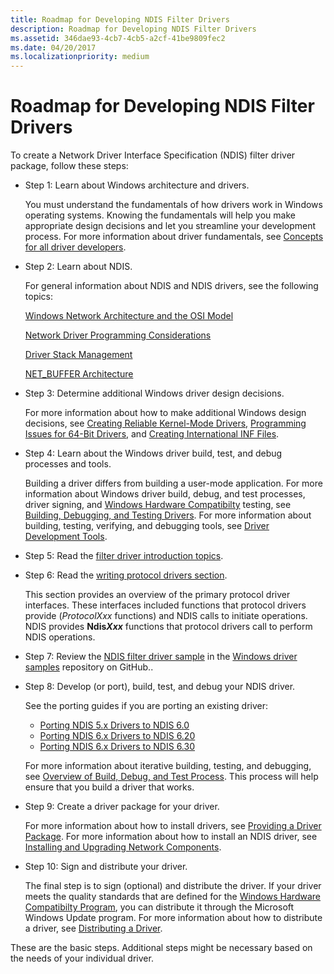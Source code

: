 ```yaml
---
title: Roadmap for Developing NDIS Filter Drivers
description: Roadmap for Developing NDIS Filter Drivers
ms.assetid: 346dae93-4cb7-4cb5-a2cf-41be9809fec2
ms.date: 04/20/2017
ms.localizationpriority: medium
---
```


# Roadmap for Developing NDIS Filter Drivers


To create a Network Driver Interface Specification (NDIS) filter driver package, follow these steps:

- Step 1: Learn about Windows architecture and drivers.

  You must understand the fundamentals of how drivers work in Windows operating systems. Knowing the fundamentals will help you make appropriate design decisions and let you streamline your development process. For more information about driver fundamentals, see [Concepts for all driver developers](../gettingstarted/concepts-and-knowledge-for-all-driver-developers.md).

- Step 2: Learn about NDIS.

  For general information about NDIS and NDIS drivers, see the following topics:

  [Windows Network Architecture and the OSI Model](windows-network-architecture-and-the-osi-model.md)

  [Network Driver Programming Considerations](network-driver-programming-considerations.md)

  [Driver Stack Management](driver-stack-management.md)

  [NET\_BUFFER Architecture](net-buffer-architecture.md)

- Step 3: Determine additional Windows driver design decisions.

  For more information about how to make additional Windows design decisions, see [Creating Reliable Kernel-Mode Drivers](../kernel/creating-reliable-kernel-mode-drivers.md), [Programming Issues for 64-Bit Drivers](https://docs.microsoft.com/windows-hardware/drivers/kernel/programming-issues-for-64-bit-drivers), and [Creating International INF Files](../install/creating-international-inf-files.md).

- Step 4: Learn about the Windows driver build, test, and debug processes and tools.

  Building a driver differs from building a user-mode application. For more information about Windows driver build, debug, and test processes, driver signing, and [Windows Hardware Compatibilty](/windows-hardware/design/compatibility/) testing, see [Building, Debugging, and Testing Drivers](/windows-hardware/drivers). For more information about building, testing, verifying, and debugging tools, see [Driver Development Tools](../devtest/index.md).

- Step 5: Read the [filter driver introduction topics](introduction-to-ndis-filter-drivers.md).

- Step 6: Read the [writing protocol drivers section](./initializing-a-miniport-driver.md).

  This section provides an overview of the primary protocol driver interfaces. These interfaces included functions that protocol drivers provide (*ProtocolXxx* functions) and NDIS calls to initiate operations. NDIS provides **Ndis*Xxx*** functions that protocol drivers call to perform NDIS operations.

- Step 7: Review the [NDIS filter driver sample](https://go.microsoft.com/fwlink/p/?LinkId=617915) in the [Windows driver samples](https://go.microsoft.com/fwlink/p/?LinkId=616507) repository on GitHub..

- Step 8: Develop (or port), build, test, and debug your NDIS driver.

  See the porting guides if you are porting an existing driver:

  -   [Porting NDIS 5.x Drivers to NDIS 6.0](/previous-versions/windows/hardware/network/porting-ndis-5-x-drivers-to-ndis-6-0)
  -   [Porting NDIS 6.x Drivers to NDIS 6.20](porting-ndis-6-x-drivers-to-ndis-6-20.md)
  -   [Porting NDIS 6.x Drivers to NDIS 6.30](porting-ndis-6-x-drivers-to-ndis-6-30.md)

  For more information about iterative building, testing, and debugging, see [Overview of Build, Debug, and Test Process](/windows-hardware/drivers). This process will help ensure that you build a driver that works.

- Step 9: Create a driver package for your driver.

  For more information about how to install drivers, see [Providing a Driver Package](/windows-hardware/drivers). For more information about how to install an NDIS driver, see [Installing and Upgrading Network Components](installing-and-upgrading-network-components.md).

- Step 10: Sign and distribute your driver.

  The final step is to sign (optional) and distribute the driver. If your driver meets the quality standards that are defined for the [Windows Hardware Compatibilty Program](/windows-hardware/design/compatibility/), you can distribute it through the Microsoft Windows Update program. For more information about how to distribute a driver, see [Distributing a Driver](/windows-hardware/drivers).

These are the basic steps. Additional steps might be necessary based on the needs of your individual driver.

 

